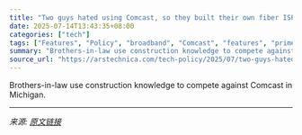 ```yaml
---
title: "Two guys hated using Comcast, so they built their own fiber ISP"
date: 2025-07-14T13:43:35+08:00
categories: ["tech"]
tags: ["Features", "Policy", "broadband", "Comcast", "features", "primeone"]
summary: "Brothers-in-law use construction knowledge to compete against Comcast in Michigan."
source_url: "https://arstechnica.com/tech-policy/2025/07/two-guys-hated-using-comcast-so-they-built-their-own-fiber-isp/"
---
```


Brothers-in-law use construction knowledge to compete against Comcast in Michigan.

---

*来源: [原文链接](https://arstechnica.com/tech-policy/2025/07/two-guys-hated-using-comcast-so-they-built-their-own-fiber-isp/)*
